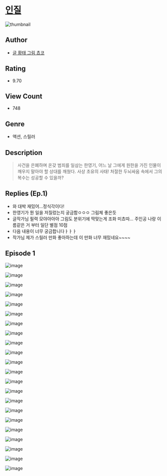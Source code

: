 # [인질](https://comic.naver.com/challenge/list?titleId=810355)
![thumbnail](https://image-comic.pstatic.net/user_contents_data/challenge_comic/2023/05/23/307701/upload_7003158324140388961_480x623.jpeg)

## Author
- [글 황태 그림 쵸코](https://comic.naver.com/artistTitle?id=307701)

## Rating
- 9.70

## View Count
- 748

## Genre
- 액션, 스릴러

## Description
> 사건을 은폐하며 온갖 범죄를 일삼는 한영기, 어느 날 그에게 원한을 가진 인물이 깨우지 말아야 할 상대를 깨웠다. 사상 초유의 사태! 처절한 두뇌싸움 속에서 그의 복수는 성공할 수 있을까?

## Replies (Ep.1)
- 와 대박 재밌어...정식각이다!
- 한영기가 뭔 일을 저질렀는지 궁금함ㅇㅇㅇ 그림체 좋은듯
- 글작가님 필력 모야아아아 그림도 분위기에 딱맞는게 조화 미쵸따... 주인공 나랑 이름같은 거 부터 일단 별점 10점
- 다음 내용이 너무 궁금합니다ㅏㅏㅏ
- 작가님 제가 스릴러 만화 좋아하는데 이 만화 너무 재밌네요~~~~

## Episode 1
![image](https://image-comic.pstatic.net/user_contents_data/challenge_comic/2023/05/23/307701/upload_7378131376629954867.jpeg)

![image](https://image-comic.pstatic.net/user_contents_data/challenge_comic/2023/05/23/307701/upload_7378078393947349296.jpeg)

![image](https://image-comic.pstatic.net/user_contents_data/challenge_comic/2023/05/23/307701/upload_7149527321960132710.jpeg)

![image](https://image-comic.pstatic.net/user_contents_data/challenge_comic/2023/05/23/307701/upload_4049920665110065721.jpeg)

![image](https://image-comic.pstatic.net/user_contents_data/challenge_comic/2023/05/23/307701/upload_4122594884129797943.jpeg)

![image](https://image-comic.pstatic.net/user_contents_data/challenge_comic/2023/05/23/307701/upload_3834868290425076018.jpeg)

![image](https://image-comic.pstatic.net/user_contents_data/challenge_comic/2023/05/23/307701/upload_3558182588799660897.jpeg)

![image](https://image-comic.pstatic.net/user_contents_data/challenge_comic/2023/05/23/307701/upload_7076336102221701986.jpeg)

![image](https://image-comic.pstatic.net/user_contents_data/challenge_comic/2023/05/23/307701/upload_7017234276229932594.jpeg)

![image](https://image-comic.pstatic.net/user_contents_data/challenge_comic/2023/05/23/307701/upload_3487303674780672816.jpeg)

![image](https://image-comic.pstatic.net/user_contents_data/challenge_comic/2023/05/23/307701/upload_7148954467845616180.jpeg)

![image](https://image-comic.pstatic.net/user_contents_data/challenge_comic/2023/05/23/307701/upload_3558743330382111026.jpeg)

![image](https://image-comic.pstatic.net/user_contents_data/challenge_comic/2023/05/23/307701/upload_7017842083624005682.jpeg)

![image](https://image-comic.pstatic.net/user_contents_data/challenge_comic/2023/05/23/307701/upload_7363773949516722743.jpeg)

![image](https://image-comic.pstatic.net/user_contents_data/challenge_comic/2023/05/23/307701/upload_3905854761733535026.jpeg)

![image](https://image-comic.pstatic.net/user_contents_data/challenge_comic/2023/05/23/307701/upload_3617907154196390756.jpeg)

![image](https://image-comic.pstatic.net/user_contents_data/challenge_comic/2023/05/23/307701/upload_7293070746890875445.jpeg)

![image](https://image-comic.pstatic.net/user_contents_data/challenge_comic/2023/05/23/307701/upload_3919593361365939760.jpeg)

![image](https://image-comic.pstatic.net/user_contents_data/challenge_comic/2023/05/23/307701/upload_7305738216797451570.jpeg)

![image](https://image-comic.pstatic.net/user_contents_data/challenge_comic/2023/05/23/307701/upload_3762870070065456439.jpeg)

![image](https://image-comic.pstatic.net/user_contents_data/challenge_comic/2023/05/23/307701/upload_7077796459788185912.jpeg)

![image](https://image-comic.pstatic.net/user_contents_data/challenge_comic/2023/05/23/307701/upload_7161111759374464102.jpeg)
